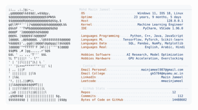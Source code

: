 <picture>
  <source srcset="https://raw.githubusercontent.com/mmazinjameel/mmazinjameel/main/dark_mode.svg?v=1754834967" media="(prefers-color-scheme: dark)">
  <img src="https://raw.githubusercontent.com/mmazinjameel/mmazinjameel/main/light_mode.svg?v=1754834967">
</picture>

